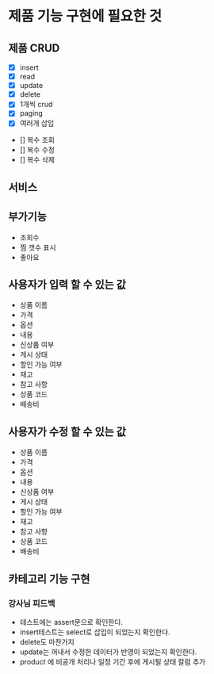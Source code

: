 # 제품 기능 구현에 필요한 것

## 제품 CRUD

- [x] insert
- [x] read
- [x] update
- [x] delete
- [x] 1개씩 crud
- [x] paging 
- [x] 여러개 삽입
- [] 복수 조회
- [] 복수 수정
- [] 복수 삭제

## 서비스

## 부가기능

- 조회수
- 찜 갯수 표시
- 좋아요

## 사용자가 입력 할 수 있는 값

- 상품 이름
- 가격
- 옵션
- 내용
- 신상품 여부
- 게시 상태
- 할인 가능 여부
- 재고
- 참고 사항
- 상품 코드
- 배송비

## 사용자가 수정 할 수 있는 값

- 상품 이름
- 가격
- 옵션
- 내용
- 신상품 여부
- 게시 상태
- 할인 가능 여부
- 재고
- 참고 사항
- 상품 코드
- 배송비

## 카테고리 기능 구현

### 강사님 피드백

- 테스트에는 assert문으로 확인한다.
- insert테스트는 select로 삽입이 되었는지 확인한다.
- delete도 마찬가지
- update는 꺼내서 수정한 데이터가 반영이 되었는지 확인한다.
- product 에 비공개 처리나 일정 기간 후에 게시될 상태 칼럼 추가
